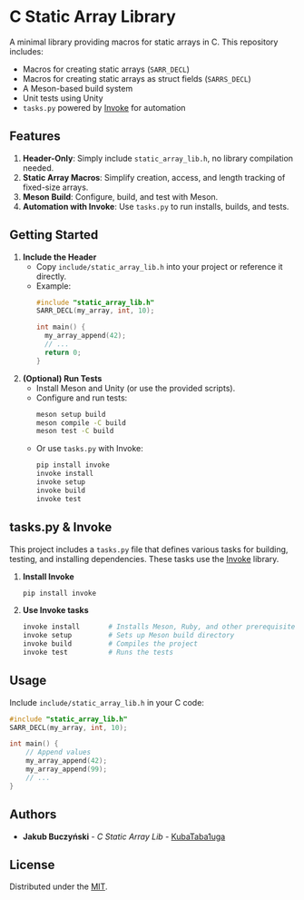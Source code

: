 # C Static Array Library

A minimal library providing macros for static arrays in C. This repository includes:
- Macros for creating static arrays (`SARR_DECL`)  
- Macros for creating static arrays as struct fields (`SARRS_DECL`)  
- A Meson-based build system  
- Unit tests using Unity  
- `tasks.py` powered by [Invoke](https://www.pyinvoke.org/) for automation

## Features
1. **Header-Only**: Simply include `static_array_lib.h`, no library compilation needed.  
2. **Static Array Macros**: Simplify creation, access, and length tracking of fixed-size arrays.  
3. **Meson Build**: Configure, build, and test with Meson.  
4. **Automation with Invoke**: Use `tasks.py` to run installs, builds, and tests.

## Getting Started
1. **Include the Header**  
   - Copy `include/static_array_lib.h` into your project or reference it directly.  
   - Example:
     ```c
     #include "static_array_lib.h"
     SARR_DECL(my_array, int, 10);
     
     int main() {
       my_array_append(42);
       // ...
       return 0;
     }
     ```
2. **(Optional) Run Tests**  
   - Install Meson and Unity (or use the provided scripts).  
   - Configure and run tests:
     ```bash
     meson setup build
     meson compile -C build
     meson test -C build
     ```
   - Or use `tasks.py` with Invoke:
     ```bash
     pip install invoke
     invoke install
     invoke setup
     invoke build
     invoke test
     ```

## tasks.py & Invoke
This project includes a `tasks.py` file that defines various tasks for building, testing, and installing dependencies. These tasks use the [Invoke](https://www.pyinvoke.org/) library.  

1. **Install Invoke**  
   ```bash
   pip install invoke
   ```
2. **Use Invoke tasks**  
   ```bash
   invoke install       # Installs Meson, Ruby, and other prerequisites
   invoke setup         # Sets up Meson build directory
   invoke build         # Compiles the project
   invoke test          # Runs the tests
   ```

## Usage
Include `include/static_array_lib.h` in your C code:
```c
#include "static_array_lib.h"
SARR_DECL(my_array, int, 10);

int main() {
    // Append values
    my_array_append(42);
    my_array_append(99);
    // ...
}
```

## Authors
- **Jakub Buczyński** - *C Static Array Lib* -
  [KubaTaba1uga](https://github.com/KubaTaba1uga)

## License
Distributed under the [MIT](LICENSE.md).

